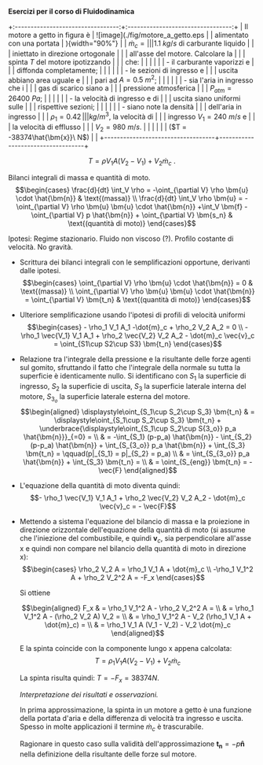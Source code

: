 **Esercizi per il corso di Fluidodinamica**

+:---------------------------------:+:---------------------------------:+
| Il motore a getto in figura è     | ![image](./fig/motore_a_getto.eps |
| alimentato con una portata        | ){width="90%"}                    |
| $\dot{m}_c =                      |                                   |
| 1.1\ kg/s$ di carburante liquido  |                                   |
| iniettato in direzione ortogonale |                                   |
| all'asse del motore. Calcolare la |                                   |
| spinta $T$ del motore ipotizzando |                                   |
| che:                              |                                   |
|                                   |                                   |
| -   il carburante vaporizzi e     |                                   |
|     diffonda completamente;       |                                   |
|                                   |                                   |
| -   le sezioni di ingresso e      |                                   |
|     uscita abbiano area uguale e  |                                   |
|     pari ad $A = 0.5\ m^2$;       |                                   |
|                                   |                                   |
| -   sia l'aria in ingresso che i  |                                   |
|     gas di scarico siano a        |                                   |
|     pressione atmosferica         |                                   |
|     $P_{atm}=26400\ Pa$;          |                                   |
|                                   |                                   |
| -   la velocità di ingresso e di  |                                   |
|     uscita siano uniformi sulle   |                                   |
|     rispettive sezioni;           |                                   |
|                                   |                                   |
| -   siano note la densità         |                                   |
|     dell'aria in ingresso         |                                   |
|     $\rho_1 = 0.42\,              |                                   |
|           kg/m^3$, la velocità di |                                   |
|     ingresso $V_1 = 240\ m/s$ e   |                                   |
|     la velocità di efflusso       |                                   |
|     $V_2 = 980\ m/s$.             |                                   |
|                                   |                                   |
| ($T = -38374\hat{\bm{x}}\ N$)     |                                   |
+-----------------------------------+-----------------------------------+

$$T = \rho V_1 A (V_2-V_1) + V_2 \dot{m}_c \ .$$

Bilanci integrali di massa e quantità di moto. $$\begin{cases}
  \frac{d}{dt} \int_V \rho = -\oint_{\partial V} \rho \bm{u} \cdot \hat{\bm{n}}  & \text{(massa)} \\
  \frac{d}{dt} \int_V \rho \bm{u} = -\oint_{\partial V} \rho \bm{u} \bm{u} \cdot \hat{\bm{n}}
  +\int_V \bm{f} - \oint_{\partial V} p \hat{\bm{n}} + \oint_{\partial V} \bm{s_n} & \text{(quantità di moto)}
\end{cases}$$

Ipotesi: Regime stazionario. Fluido non viscoso (?). Profilo costante di
velocità. No gravità.

-   Scrittura dei bilanci integrali con le semplificazioni opportune,
    derivanti dalle ipotesi. $$\begin{cases}
          \oint_{\partial V} \rho \bm{u} \cdot \hat{\bm{n}} = 0  & \text{(massa)} \\
          \oint_{\partial V} \rho \bm{u} \bm{u} \cdot \hat{\bm{n}} = \oint_{\partial V} \bm{t_n} & \text{(quantità di moto)}
         \end{cases}$$

-   Ulteriore semplificazione usando l'ipotesi di profili di velocità
    uniformi $$\begin{cases}
          - \rho_1 V_1 A_1 -\dot{m}_c + \rho_2 V_2 A_2 = 0  \\
          - \rho_1 \vec{V_1} V_1 A_1 + \rho_2 \vec{V_2} V_2 A_2 - \dot{m}_c \vec{v}_c = \oint_{S1\cup S2\cup S3} \bm{t_n}
         \end{cases}$$

-   Relazione tra l'integrale della pressione e la risultante delle
    forze agenti sul gomito, sfruttando il fatto che l'integrale della
    normale su tutta la superficie è identicamente nullo. Si
    identificano con $S_1$ la superficie di ingresso, $S_2$ la
    superficie di uscita, $S_3$ la superficie laterale interna del
    motore, $S_{3_o}$ la superficie laterale esterna del motore.
    $$\begin{aligned}
          \displaystyle\oint_{S_1\cup S_2\cup S_3} \bm{t_n} & = \displaystyle\oint_{S_1\cup S_2\cup S_3} \bm{t_n} + \underbrace{\displaystyle\oint_{S_1\cup S_2\cup S{3_o}} p_a \hat{\bm{n}}}_{=0} = \\
          & = -\int_{S_1} (p-p_a) \hat{\bm{n}} - \int_{S_2} (p-p_a) \hat{\bm{n}} + \int_{S_{3_o}} p_a \hat{\bm{n}} + \int_{S_3} \bm{t_n}  = \qquad(p|_{S_1} = p|_{S_2} = p_a) \\
          & = \int_{S_{3_o}} p_a \hat{\bm{n}} + \int_{S_3} \bm{t_n} = \\
          & = \oint_{S_{eng}} \bm{t_n} = - \vec{F}
         \end{aligned}$$

-   L'equazione della quantità di moto diventa quindi:
    $$- \rho_1 \vec{V_1} V_1 A_1 + \rho_2 \vec{V_2} V_2 A_2 - \dot{m}_c \vec{v}_c = - \vec{F}$$

-   Mettendo a sistema l'equazione del bilancio di massa e la proiezione
    in direzione orizzontale dell'equazione della quantità di moto (si
    assume che l'iniezione del combustibile, e quindi $\bm{v}_c$, sia
    perpendicolare all'asse x e quindi non compare nel bilancio della
    quantità di moto in direzione x): $$\begin{cases}
        \rho_2 V_2 A = \rho_1 V_1 A + \dot{m}_c \\
        -\rho_1 V_1^2 A + \rho_2 V_2^2 A = -F_x 
      \end{cases}$$

    Si ottiene

    $$\begin{aligned}
        F_x & = \rho_1 V_1^2 A - \rho_2 V_2^2 A = \\
            & = \rho_1 V_1^2 A - (\rho_2 V_2 A) V_2 = \\
            & = \rho_1 V_1^2 A - V_2 (\rho_1 V_1 A + \dot{m}_c) = \\
            & = \rho_1 V_1 A (V_1 - V_2) - V_2 \dot{m}_c
      \end{aligned}$$

    E la spinta coincide con la componente lungo x appena calcolata:
    $$T = \rho_1 V_1 A (V_2 - V_1) + V_2 \dot{m}_c$$

    La spinta risulta quindi: $T = -F_x = 38374N$.

    *Interpretazione dei risultati e osservazioni.*

    In prima approssimazione, la spinta in un motore a getto è una
    funzione della portata d'aria e della differenza di velocità tra
    ingresso e uscita. Spesso in molte applicazioni il termine
    $\dot{m}_c$ è trascurabile.

    Ragionare in questo caso sulla validità dell'approssimazione
    $\bm{t_n} = -p\bm{\hat{n}}$ nella definizione della risultante delle
    forze sul motore.
